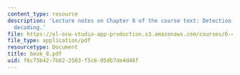 ```yaml
---
content_type: resource
description: 'Lecture notes on Chapter 8 of the course text: Detection, coding, and
  decoding.'
file: https://ol-ocw-studio-app-production.s3.amazonaws.com/courses/6-450-principles-of-digital-communications-i-fall-2006/f6c75b427b022503f5c605db7de4d46f_book_8.pdf
file_type: application/pdf
resourcetype: Document
title: book_8.pdf
uid: f6c75b42-7b02-2503-f5c6-05db7de4d46f
---
```

